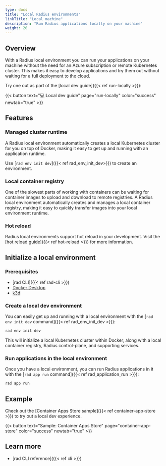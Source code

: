 ```yaml
---
type: docs
title: "Local Radius environments"
linkTitle: "Local machine"
description: "Run Radius applications locally on your machine"
weight: 20
---
```


## Overview

With a Radius local environment you can run your applications on your machine without the need for an Azure subscription or remote Kubernetes cluster. This makes it easy to develop applications and try them out without waiting for a full deployment to the cloud.

Try one out as part of the [local dev guide]({{< ref run-locally >}}):

{{< button text="💻 Local dev guide" page="run-locally" color="success" newtab="true" >}}

## Features

### Managed cluster runtime

A Radius local environment automatically creates a local Kubernetes cluster for you on top of Docker, making it easy to get up and running with an application runtime.

Use [`rad env init dev`]({{< ref rad_env_init_dev>}}) to create an environment.

### Local container registry

One of the slowest parts of working with containers can be waiting for container images to upload and download to remote registries. A Radius local environment automatically creates and manages a local container registry, making it easy to quickly transfer images into your local environment runtime.

### Hot reload

Radius local environments support hot reload in your development. Visit the [hot reload guide]({{< ref hot-reload >}}) for more information.

## Initialize a local environment

### Prerequisites

- [rad CLI]({{< ref rad-cli >}})
- [Docker Desktop](https://www.docker.com/products/docker-desktop)
- [k3d](https://k3d.io/)

### Create a local dev environment

You can easily get up and running with a local environment with the [`rad env init dev` command]({{< ref rad_env_init_dev >}}):

```sh
rad env init dev
```

This will initialize a local Kubernetes cluster within Docker, along with a local container registry, Radius control-plane, and supporting services.

### Run applications in the local environment

Once you have a local environment, you can run Radius applications in it with the [`rad app run` command]({{< ref rad_application_run >}}):

```sh
rad app run
```

## Example

Check out the [Container Apps Store sample]({{< ref container-app-store >}}) to try out a local dev experience.

{{< button text="Sample: Container Apps Store" page="container-app-store" color="success" newtab="true" >}}

## Learn more

- [rad CLI reference]({{< ref cli >}})
